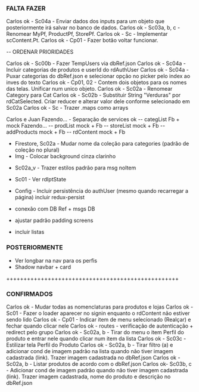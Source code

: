 ### FALTA FAZER

Carlos ok - Sc04a - Enviar dados dos inputs para um objeto que posteriormente irá salvar no banco de dados.
Carlos ok - Sc03a, b, c - Renomear MyPf, ProductPf, StorePf.
Carlos ok - Sc - Implementar scContent.Pt.
Carlos ok - Cp01 - Fazer botão voltar funcionar.

-- ORDENAR PRIORIDADES

Carlos ok - Sc00b - Fazer TempUsers via dbRef.json
Carlos ok - Sc04a - Incluir categorias de produtos e userId do rdAuthUser
Carlos ok - Sc04a - Puxar categorias do dbRef.json e selecionar opção no picker pelo index ao inves do texto
Carlos ok - Cp01, 02 - Contem dois objetos para os nomes das telas. Unificar num unico objeto.
Carlos ok - Sc02a - Renomear Category para Cat
Carlos ok - Sc02b - Substituir String "Verduras" por rdCatSelected. Criar reducer e alterar valor dele conforme selecionado em Sc02a
Carlos ok - Sc - Trazer .maps como arrays

Carlos e Juan Fazendo... - Separação de services
ok -- categList Fb + mock
Fazendo... -- prodList mock + Fb
-- storeList mock + Fb
-- addProducts mock + Fb
-- rdContent mock + Fb

- Firestore, Sc02a - Mudar nome da coleção para categories (padrão de coleção no plural)
- Img - Colocar background cinza clarinho

* Sc02a_v - Trazer estilos padrão para msg noItem
* Sc01 - Ver rdIptState
* Config - Incluir persistência do authUser (mesmo quando recarregar a página) incluir redux-persist

* conexão com DB Ref + msgs DB
* ajustar padrão padding screens
* incluir listas

### POSTERIORMENTE

- Ver longbar na nav para os perfis
- Shadow navbar + card

++++++++++++++++++++++++++++++++++++++++++++++++++

### CONFIRMADOS

Carlos ok - Mudar todas as nomenclaturas para produtos e lojas
Carlos ok - Sc01 - Fazer o loader aparecer no signin enquanto o rdContent não estiver sendo lido
Carlos ok - Cp01 - Indicar item de menu selecionado (Realçar) e fechar quando clicar nele
Carlos ok - routes - verificação de autenticação + redirect pelo grupo
Carlos ok - Sc02a, b - Tirar do menu o item Perfil do produto e entrar nele quando clicar num item da lista
Carlos ok - Sc03c - Estilizar tela Perfil do Produto
Carlos ok - Sc02a, b - Tirar filtro (a) e adicionar cond de imagem padrão na lista quando não tiver imagem cadastrada (link). Trazer imagem cadastrada no dbRef.json
Carlos ok - Sc02a, b - Listar produtos de acordo com o dbRef.json
Carlos ok- Sc03b, c - Adicionar cond de imagem padrão quando não tiver imagem cadastrada (link). Trazer imagem cadastrada, nome do produto e descrição no dbRef.json

